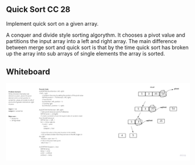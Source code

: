 ## Quick Sort CC 28
Implement quick sort on a given array.

A conquer and divide style sorting algorythm. It chooses a pivot value and partitions the input array into a left and right array. The main difference between merge sort and quick sort is that by the time quick sort has broken up the array into sub arrays of single elements the array is sorted.

## Whiteboard
![](./code8888.jpg)
